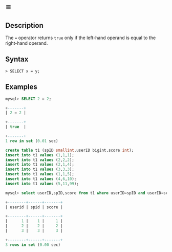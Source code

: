 # **=**

## **Description**

The `=` operator returns `true` only if the left-hand operand is equal to the right-hand operand.

## **Syntax**

```
> SELECT x = y;
```

## **Examples**

```sql
mysql> SELECT 2 = 2;

+-------+
| 2 = 2 |

+-------+
| true  |

+-------+
1 row in set (0.01 sec)
```

```sql
create table t1 (spID smallint,userID bigint,score int);
insert into t1 values (1,1,1);
insert into t1 values (2,2,2);
insert into t1 values (2,1,4);
insert into t1 values (3,3,3);
insert into t1 values (1,1,5);
insert into t1 values (4,6,10);
insert into t1 values (5,11,99);

mysql> select userID,spID,score from t1 where userID=spID and userID=score;

+--------+------+-------+
| userid | spid | score |

+--------+------+-------+
|      1 |    1 |     1 |
|      2 |    2 |     2 |
|      3 |    3 |     3 |

+--------+------+-------+
3 rows in set (0.00 sec)
```

